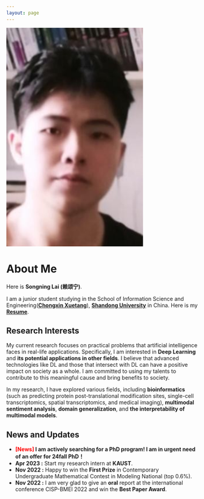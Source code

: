 ```yaml
---
layout: page
---
```

<!-- 
<img src="./1156.jpg" class="floatpic" width="360" height="574"> -->

<img src="./songninglai.png" class="floatpic" width="360" height="574">

# About Me

Here is **Songning Lai (赖颂宁)**.

I am a junior student studying in the School of Information Science and Engineering([**Chongxin Xuetang**](https://baike.baidu.com/item/%E5%B1%B1%E4%B8%9C%E5%A4%A7%E5%AD%A6%E5%B4%87%E6%96%B0%E5%AD%A6%E5%A0%82/20809738?fr=aladdin)), [**Shandong University**](https://www.sdu.edu.cn/) in China. Here is my [**Resume**](/file/resume__laisongning0628.pdf).

## Research Interests

My current research focuses on practical problems that artificial intelligence faces in real-life applications. Specifically, I am interested in **Deep Learning** and **its potential applications in other fields**. I believe that advanced technologies like DL and those that intersect with DL can have a positive impact on society as a whole. I am committed to using my talents to contribute to this meaningful cause and bring benefits to society.

In my research, I have explored various fields, including **bioinformatics** (such as predicting protein post-translational modification sites, single-cell transcriptomics, spatial transcriptomics, and medical imaging), **multimodal sentiment analysis**, **domain generalization**, and **the interpretability of multimodal models**.

## News and Updates

- **<font color='red'>[News]</font> I am actively searching for a PhD program! I am in urgent need of an offer for 24fall PhD！**
- **Apr 2023 :** Start my research intern at **KAUST**.
- **Nov 2022 :** Happy to win the **First Prize** in Contemporary Undergraduate Mathematical Contest in Modeling National (top 0.6%).
- **Nov 2022 :** I am very glad to give an **oral** report at the international conference CISP-BMEI 2022 and win the **Best Paper Award**.

